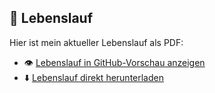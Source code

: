 ## 📄 Lebenslauf

Hier ist mein aktueller Lebenslauf als PDF:

- 👁️ [Lebenslauf in GitHub-Vorschau anzeigen](https://github.com/thanhtuanh/bewerbung/blob/main/Lebenslauf.pdf)  
- ⬇️ [Lebenslauf direkt herunterladen](https://github.com/thanhtuanh/bewerbung/raw/main/Lebenslauf.pdf)
